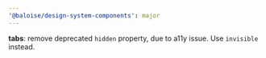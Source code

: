 ```yaml
---
'@baloise/design-system-components': major
---
```


**tabs**: remove deprecated `hidden` property, due to a11y issue. Use `invisible` instead.
